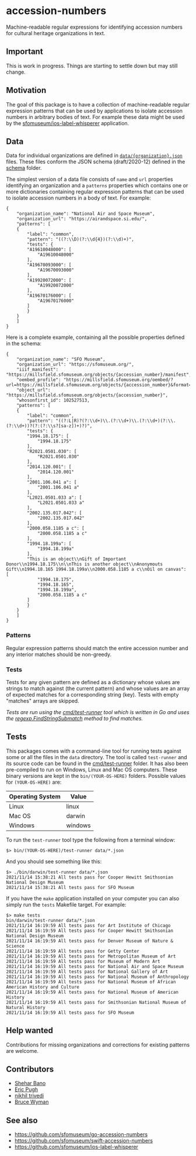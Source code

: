 # accession-numbers

Machine-readable regular expressions for identifying accession numbers for cultural heritage organizations in text.

## Important

This is work in progress. Things are starting to settle down but may still change.

## Motivation

The goal of this package is to have a collection of machine-readable regular expression patterns that can be used by applications to isolate accession numbers in arbitrary bodies of text. For example these data might be used by the [sfomuseum/ios-label-whisperer](https://github.com/sfomuseum/ios-label-whisperer) application.

## Data

Data for individual organizations are defined in [`data/{organization}.json`](data) files. These files conform the JSON schema (draft/2020-12) defined in the [schema](schema) folder.

The simplest version of a data file consists of `name` and `url` properties identifying an organization and a `patterns` properties which contains one or more dictionaries containing regular expression patterns that can be used to isolate accession numbers in a body of text. For example:

```
{
    "organization_name": "National Air and Space Museum",
    "organization_url": "https://airandspace.si.edu/",
    "patterns": [
	{
	    "label": "common",
	    "pattern": "((?:\\D)(?:\\d{4})(?:\\d)+)",
	    "tests": {
		"A19610048000": [
		    "A19610048000"
		],
		"A19670093000": [
		    "A19670093000"
		],
		"A19920072000": [
		    "A19920072000"
		],
		"A19670176000": [
		    "A19670176000"
		]
	    }
	}
    ]
}
```

Here is a complete example, containing all the possible properties defined in the schema:

```
{
    "organization_name": "SFO Museum",
    "organization_url": "https://sfomuseum.org/",
    "iiif_manifest": "https://millsfield.sfomuseum.org/objects/{accession_number}/manifest",
    "oembed_profile": "https://millsfield.sfomuseum.org/oembed/?url=https://millsfield.sfomuseum.org/objects/{accession_number}&format=json",
    "object_url": "https://millsfield.sfomuseum.org/objects/{accession_number}",
    "whosonfirst_id": 102527513,    
    "patterns": [
	{
	    "label": "common",
	    "pattern": "((?:L|R)?(?:\\d+)\\.(?:\\d+)\\.(?:\\d+)(?:\\.(?:\\d+))?(?:(?:\\s?[sa-z])+)?)",
	    "tests": {
		"1994.18.175": [
		    "1994.18.175"
		],
		"R2021.0501.030": [
		    "R2021.0501.030"		    
		],
		"2014.120.001": [
		    "2014.120.001"		    
		],
		"2001.106.041 a": [
		    "2001.106.041 a"
		],
		"L2021.0501.033 a": [
		    "L2021.0501.033 a"
		],
		"2002.135.017.042": [
		    "2002.135.017.042"
		],
		"2000.058.1185 a c": [
		    "2000.058.1185 a c"
		],		
		"1994.18.199a": [
		    "1994.18.199a"
		],
		"This is an object\\nGift of Important Donor\\n1994.18.175\\n\\nThis is another object\\nAnonymouts Gift\\n1994.18.165 1994.18.199a\\n2000.058.1185 a c\\nOil on canvas": [
		    "1994.18.175",
		    "1994.18.165",
		    "1994.18.199a",
		    "2000.058.1185 a c"
		]
	    }
	}
    ]
}
```

### Patterns

Regular expression patterns should match the entire accession number and any interior matches should be non-greedy.

### Tests

Tests for any given pattern are defined as a dictionary whose values are strings to match against (the current pattern) and whose values are an array of expected matches for a corresponding string (key). Tests with empty "matches" arrays are skipped.

_Tests are run using the [cmd/test-runner](cmd/test-runner]) tool which is written in Go and uses the [regexp.FindStringSubmatch](https://pkg.go.dev/regexp#Regexp.FindStringSubmatch) method to find matches._

## Tests

This packages comes with a command-line tool for running tests against some or all the files in the `data` directory. The tool is called `test-runner` and its source code can be found in the [cmd/test-runner](cmd/test-runner) folder. It has also been pre-compiled to run on Windows, Linux and Mac OS computers. These binary versions are kept in the `bin/(YOUR-OS-HERE)` folders. Possible values for `(YOUR-OS-HERE)` are:

| Operating System | Value |
| --- | --- |
| Linux | linux |
| Mac OS | darwin |
| Windows | windows |

To run the `test-runner` tool type the following from a terminal window:

```
$> bin/(YOUR-OS-HERE)/test-runner data/*.json
```

And you should see something like this:

```
$> ./bin/darwin/test-runner data/*.json
2021/11/14 15:38:21 All tests pass for Cooper Hewitt Smithsonian National Design Museum
2021/11/14 15:38:21 All tests pass for SFO Museum
```

If you have the `make` application installed on your computer you can also simply run the `tests` Makefile target. For example:

```
$> make tests
bin/darwin/test-runner data/*.json
2021/11/14 16:19:59 All tests pass for Art Institute of Chicago
2021/11/14 16:19:59 All tests pass for Cooper Hewitt Smithsonian National Design Museum
2021/11/14 16:19:59 All tests pass for Denver Museum of Nature & Science
2021/11/14 16:19:59 All tests pass for Getty Center
2021/11/14 16:19:59 All tests pass for Metropolitan Museum of Art
2021/11/14 16:19:59 All tests pass for Museum of Modern Art
2021/11/14 16:19:59 All tests pass for National Air and Space Museum
2021/11/14 16:19:59 All tests pass for National Gallery of Art
2021/11/14 16:19:59 All tests pass for National Museum of Anthropology
2021/11/14 16:19:59 All tests pass for National Museum of African American History and Culture
2021/11/14 16:19:59 All tests pass for National Museum of American History
2021/11/14 16:19:59 All tests pass for Smithsonian National Museum of Natural History
2021/11/14 16:19:59 All tests pass for SFO Museum
```

## Help wanted

Contributions for missing organizations and corrections for existing patterns are welcome.

## Contributors

* [Shehar Bano](https://github.com/sheharbano96)
* [Eric Pugh](https://github.com/ericpugh)
* [nikhil trivedi](https://github.com/nikhiltri)
* [Bruce Wyman](https://github.com/bwyman)

## See also

* https://github.com/sfomuseum/go-accession-numbers
* https://github.com/sfomuseum/swift-accession-numbers
* https://github.com/sfomuseum/ios-label-whisperer